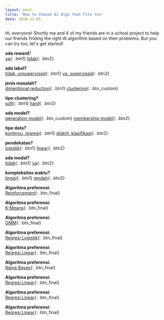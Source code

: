 ```yaml
---
layout: post
title: "How to Choose AI Algo that Fits You"
date: 2018-11-05
---
```


Hi, everyone! Shortly me and 4 of my friends are in a school project to help our friends finding the right AI algorithm based on their problems. But you can try too, let's get started!

<a name="parameter1">**ada reward**?</a><br>
[ya](#reinforcement){: .btn1}
[tidak](#parameter2){: .btn2}

<a name="parameter2">**ada label?**</a><br>
[tidak, unsupervised](#parameter3){: .btn1}
[ya, supervised](#parameter6){: .btn2}

<a name="parameter3">**jenis masalah?**</a><br>
[dimentional reduction](#pca){: .btn1}
[clustering](#parameter4){: .btn_custom}

<a name="parameter4">**tipe clustering?**</a><br>
[soft](#parameter5){: .btn1}
[hard](#kmeans){: .btn2}

<a name="parameter5">**ada model?**</a><br>
[generation model](#gmm){: .btn_custom}
[membership model](#fcm){: .btn2}

<a name="parameter6">**tipe data?**</a><br>
[kontinyu, regresi](#parameter7){: .btn1}
[diskrit, klasifikasi](#parameter8){: .btn2}

<a name="parameter7">**pendekatan?**</a><br>
[logistik](#logistik){: .btn1}
[linear](#linear){: .btn2}

<a name="parameter8">**ada modal?**</a><br>
[tidak](#parameter9){: .btn1}
[ya](#naive){: .btn2}

<a name="parameter9">**kompleksitas waktu?**</a><br>
[tinggi](#dtl){: .btn1}
[rendah](#knn){: .btn2}

<a name="reinforcement">**Algoritma preferensi:**</a><br>
[Reinforcement](#){: .btn_final}

<a name="kmeans">**Algoritma preferensi:**</a><br>
[K-Means](#){: .btn_final}

<a name="kmeans">**Algoritma preferensi:**</a><br>
[GMM](#){: .btn_final}

<a name="logistik">**Algoritma preferensi:**</a><br>
[Regresi Logistik](#){: .btn_final}

<a name="linear">**Algoritma preferensi:**</a><br>
[Regresi Linear](#){: .btn_final}

<a name="naive">**Algoritma preferensi:**</a><br>
[Naive Bayes](#){: .btn_final}

<a name="linear">**Algoritma preferensi:**</a><br>
[Regresi Linear](#){: .btn_final}

<a name="dtl">**Algoritma preferensi:**</a><br>
[Regresi Linear](#){: .btn_final}

<a name="knn">**Algoritma preferensi:**</a><br>
[Regresi Linear](#){: .btn_final}